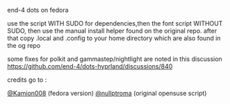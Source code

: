 end-4 dots on fedora

use the script WITH SUDO for dependencies,then the font script WITHOUT SUDO, then use the manual install helper found on the original repo. after that copy .local and .config to your home directory which are also found in the og repo

some fixes for polkit and gammastep/nightlight are noted in this discussion https://github.com/end-4/dots-hyprland/discussions/840


credits go to :

[@Kamion008](https://github.com/Kamion008) (fedora version)
[@nullptroma](https://github.com/nullptroma) (original opensuse script)
